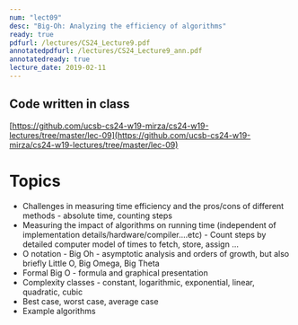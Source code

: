 ```yaml
---
num: "lect09"
desc: "Big-Oh: Analyzing the efficiency of algorithms"
ready: true
pdfurl: /lectures/CS24_Lecture9.pdf
annotatedpdfurl: /lectures/CS24_Lecture9_ann.pdf
annotatedready: true
lecture_date: 2019-02-11
---
```


## Code written in class
[https://github.com/ucsb-cs24-w19-mirza/cs24-w19-lectures/tree/master/lec-09](https://github.com/ucsb-cs24-w19-mirza/cs24-w19-lectures/tree/master/lec-09)

# Topics

* Challenges in measuring time efficiency and the pros/cons of different methods - absolute time, counting steps 
* Measuring the impact of algorithms on running time (independent of implementation details/hardware/compiler....etc) - Count steps by detailed computer model of times to fetch, store, assign … 
* O notation - Big Oh - asymptotic analysis and orders of growth, but also briefly Little O, Big Omega, Big Theta
* Formal Big O - formula and graphical presentation
* Complexity classes - constant, logarithmic, exponential, linear, quadratic, cubic
* Best case, worst case, average case
* Example algorithms
